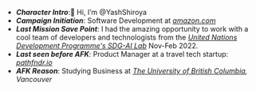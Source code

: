 - ***Character Intro***:👋 Hi, I’m @YashShiroya
- ***Campaign Initiation***: Software Development at *[amazon.com](https://amazon.com/)*  
- ***Last Mission Save Point***: I had the amazing opportunity to work with a cool team of developers and technologists from the *[United Nations Development Programme's SDG-AI Lab](https://sdgailab.org/)* Nov-Feb 2022.
- ***Last seen before AFK***: Product Manager at a travel tech startup: *[pathfndr.io](https://pathfndr.io/)*
- ***AFK Reason***: Studying Business at *[The University of British Columbia](https://www.ubc.ca/), Vancouver*

<!---
YashShiroya/YashShiroya is a ✨ special ✨ repository because its `README.md` (this file) appears on your GitHub profile.
You can click the Preview link to take a look at your changes.
--->

